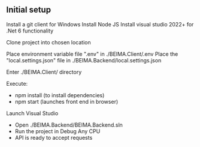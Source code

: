 ## Initial setup

Install a git client for Windows
Install Node JS
Install visual studio 2022+ for .Net 6 functionality

Clone project into chosen location

Place environment variable file ".env" in ./BEIMA.Client/.env
Place the "local.settings.json" file in ./BEIMA.Backend/local.settings.json

Enter ./BEIMA.Client/ directory

Execute:
* npm install (to install dependencies)
* npm start (launches front end in browser)

Launch Visual Studio
* Open ./BEIMA.Backend/BEIMA.Backend.sln
* Run the project in Debug Any CPU
* API is ready to accept requests
